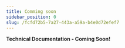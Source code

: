 ```yaml
---
title: Comming soon
sidebar_position: 0
slug: /fcfd72b5-7a27-443a-a59a-b4e0d72efef7
---
```




**Technical Documentation - Coming Soon!**

